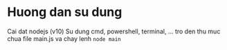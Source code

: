 # Huong dan su dung
Cai dat nodejs (v10)
Su dung cmd, powershell, terminal, ... tro den thu muc chua file main.js va chay lenh `node main`